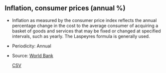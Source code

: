 ## Inflation, consumer prices (annual %)

* Inflation as measured by the consumer price index reflects the annual percentage change in the cost to the average consumer of acquiring a basket of goods and services that may be fixed or changed at specified intervals, such as yearly. The Laspeyres formula is generally used.

* Periodicity: Annual

* Source: [World Bank](https://data.worldbank.org)

     [CSV](https://github.com/economics-databases/Inflation/blob/gh-pages/CPI_PCT_A.csv)
